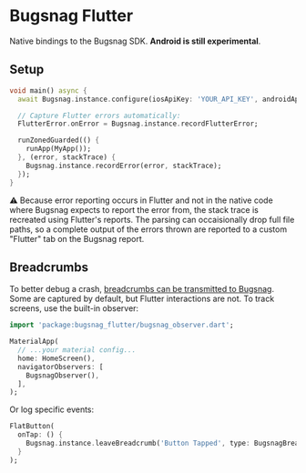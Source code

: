 # Bugsnag Flutter

Native bindings to the Bugsnag SDK. **Android is still experimental**.

## Setup

```dart
void main() async {
  await Bugsnag.instance.configure(iosApiKey: 'YOUR_API_KEY', androidApiKey: 'YOUR_API_KEY', releaseStage: 'production');

  // Capture Flutter errors automatically:
  FlutterError.onError = Bugsnag.instance.recordFlutterError;

  runZonedGuarded(() {
    runApp(MyApp());
  }, (error, stackTrace) {
    Bugsnag.instance.recordError(error, stackTrace);
  });
}
```

:warning: Because error reporting occurs in Flutter and not in the native code where Bugsnag expects to report the error from, the stack trace is recreated using Flutter's reports. The parsing can occaisionally drop full file paths, so a complete output of the errors thrown are reported to a custom "Flutter" tab on the Bugsnag report.

## Breadcrumbs

To better debug a crash, [breadcrumbs can be transmitted to Bugsnag](https://docs.bugsnag.com/platforms/ios/customizing-breadcrumbs/). Some are captured by default, but Flutter interactions are not. To track screens, use the built-in observer:

```dart
import 'package:bugsnag_flutter/bugsnag_observer.dart';

MaterialApp(
  // ...your material config...
  home: HomeScreen(),
  navigatorObservers: [
    BugsnagObserver(),
  ],
);
```

Or log specific events:

```dart
FlatButton(
  onTap: () {
    Bugsnag.instance.leaveBreadcrumb('Button Tapped', type: BugsnagBreadcrumb.user);
  }
);
```
